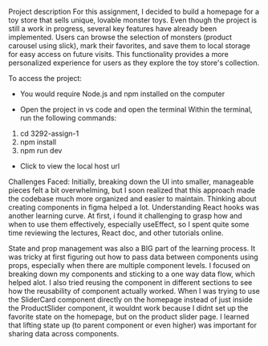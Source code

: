 Project description
For this assignment, I decided to build a homepage for a toy store that sells unique, lovable monster toys. Even though the project is still a work in progress, several key features have already been implemented. Users can browse the selection of monsters (product carousel using slick), mark their favorites, and save them to local storage for easy access on future visits. This functionality provides a more personalized experience for users as they explore the toy store's collection.


To access the project:
- You would require Node.js and npm installed on the computer

- Open the project in vs code and open the terminal
Within the terminal, run the following commands:
1. cd 3292-assign-1 
2. npm install
3. npm run dev

- Click to view the local host url

Challenges Faced:
Initially, breaking down the UI into smaller, manageable pieces felt a bit overwhelming, but I soon realized that this approach made the codebase much more organized and easier to maintain. Thinking about creating components in figma helped a lot. 
Understanding React hooks was another learning curve. At first, i found it challenging to grasp how and when to use them effectively, especially useEffect, so I spent quite some time reviewing the lectures, React doc, and other tutorials online. 

State and prop management was also a BIG part of the learning process. It was tricky at first figuring out how to pass data between components using props, especially when there are multiple component levels. I focused on breaking down my components and sticking to a one way data flow, which helped alot. I also tried reusing the component in different sections to see how the reusability of component actually worked. When I was trying to use the SliderCard component directly on the homepage instead of just inside the ProductSlider component, it wouldnt work because I didnt set up the favorite state on the homepage, but on the product slider page. I learned that lifting state up (to parent component or even higher) was important for sharing data across components.
